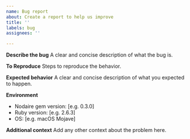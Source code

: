 ```yaml
---
name: Bug report
about: Create a report to help us improve
title: ''
labels: bug
assignees: ''

---
```


**Describe the bug**
A clear and concise description of what the bug is.

**To Reproduce**
Steps to reproduce the behavior.

**Expected behavior**
A clear and concise description of what you expected to happen.

**Environment**
- Nodaire gem version: [e.g. 0.3.0]
- Ruby version: [e.g. 2.6.3]
- OS: [e.g. macOS Mojave]

**Additional context**
Add any other context about the problem here.
